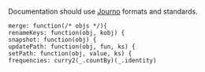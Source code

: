 Documentation should use [Journo](https://github.com/jashkenas/journo) formats and standards.

    merge: function(/* objs */){
    renameKeys: function(obj, kobj) {
    snapshot: function(obj) {
    updatePath: function(obj, fun, ks) {
    setPath: function(obj, value, ks) {
    frequencies: curry2(_.countBy)(_.identity)

